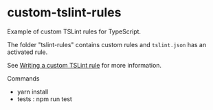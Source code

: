 # custom-tslint-rules
Example of custom TSLint rules for TypeScript.

The folder "tslint-rules" contains custom rules and `tslint.json` has an activated rule.

See [Writing a custom TSLint rule](https://www.kleemans.ch/writing-a-custom-tslint-rule) for more information.

Commands
- yarn install
- tests : npm run test
